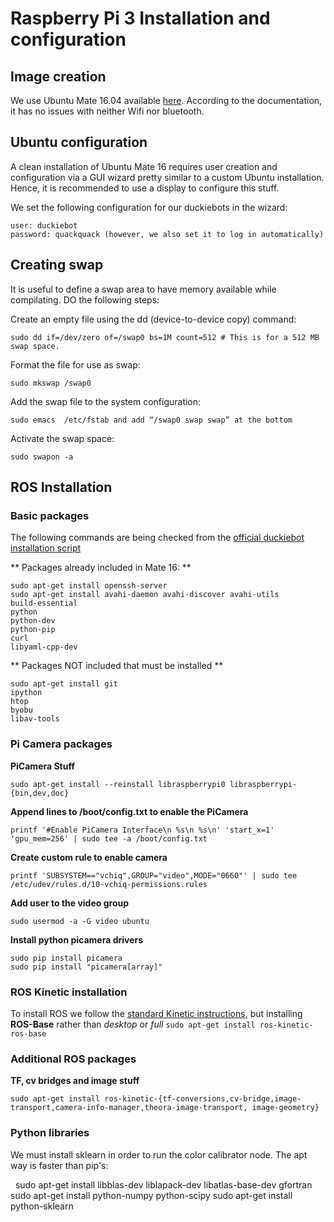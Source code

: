 # Raspberry Pi 3 Installation and configuration

## Image creation
We use Ubuntu Mate 16.04 available [here](https://ubuntu-mate.org/raspberry-pi/). According to the documentation, it has no issues with neither Wifi nor bluetooth.

## Ubuntu configuration
A clean installation of Ubuntu Mate 16 requires user creation and configuration via a GUI wizard pretty similar to a custom Ubuntu installation. Hence, it is recommended to use a display to configure this stuff.

We set the following configuration for our duckiebots in the wizard:

    user: duckiebot
    password: quackquack (however, we also set it to log in automatically)

## Creating swap
It is useful to define a swap area to have memory available while compilating. DO the following steps:

Create an empty file using the dd (device-to-device copy) command:
    
    sudo dd if=/dev/zero of=/swap0 bs=1M count=512 # This is for a 512 MB swap space.

Format the file for use as swap:

    sudo mkswap /swap0
    
Add the swap file to the system configuration:
    
    sudo emacs  /etc/fstab and add “/swap0 swap swap” at the bottom

Activate the swap space:

    sudo swapon -a


## ROS Installation
### Basic packages
The following commands are being checked from the [official duckiebot installation script](https://github.com/duckietown/Software/blob/master/setup/duckiebot_img_creation.sh)

** Packages already included in Mate 16: **

    sudo apt-get install openssh-server
    sudo apt-get install avahi-daemon avahi-discover avahi-utils
    build-essential
    python
    python-dev
    python-pip
    curl
    libyaml-cpp-dev
    
** Packages NOT included that must be installed **

    sudo apt-get install git
    ipython
    htop
    byobu
    libav-tools

### Pi Camera packages
**PiCamera Stuff**

    sudo apt-get install --reinstall libraspberrypi0 libraspberrypi-{bin,dev,doc}
**Append lines to /boot/config.txt to enable the PiCamera**

    printf '#Enable PiCamera Interface\n %s\n %s\n' 'start_x=1' 'gpu_mem=256' | sudo tee -a /boot/config.txt
**Create custom rule to enable camera**

    printf 'SUBSYSTEM=="vchiq",GROUP="video",MODE="0660"' | sudo tee /etc/udev/rules.d/10-vchiq-permissions.rules
**Add user to the video group**

    sudo usermod -a -G video ubuntu

**Install python picamera drivers**

    sudo pip install picamera
    sudo pip install "picamera[array]"

### ROS Kinetic installation
To install ROS we follow the [standard Kinetic instructions](http://wiki.ros.org/kinetic/Installation/Ubuntu), but installing **ROS-Base** rather than *desktop* or *full* `sudo apt-get install ros-kinetic-ros-base` 


### Additional ROS packages
**TF, cv bridges and image stuff**
    
    sudo apt-get install ros-kinetic-{tf-conversions,cv-bridge,image-transport,camera-info-manager,theora-image-transport, image-geometry}

### Python libraries
We must install sklearn in order to run the color calibrator node. The apt way is faster than pip's:

    sudo apt-get install libblas-dev liblapack-dev libatlas-base-dev gfortran
    sudo apt-get install python-numpy python-scipy
    sudo apt-get install python-sklearn
